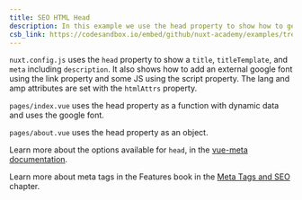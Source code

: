 ```yaml
---
title: SEO HTML Head
description: In this example we use the head property to show how to get good SEO.
csb_link: https://codesandbox.io/embed/github/nuxt-academy/examples/tree/master/seo/seo-html-head?fontsize=14&hidenavigation=1&module=%2Fnuxt.config.js&theme=dark&view=editor
---
```


<example-intro></example-intro>

`nuxt.config.js` uses the `head` property to show a `title`, `titleTemplate`, and `meta` including `description`. It also shows how to add an external google font using the link property and some JS using the script property. The lang and amp attributes are set with the `htmlAttrs` property.

`pages/index.vue` uses the head property as a function with dynamic data and uses the google font.

`pages/about.vue` uses the head property as an object.

<alert type="next">

Learn more about the options available for `head`, in the [vue-meta documentation](https://vue-meta.nuxtjs.org/api/#metainfo-properties).

</alert>

<alert type="next">

Learn more about meta tags in the Features book in the [Meta Tags and SEO](/docs/features/meta-tags-seo) chapter.

</alert>

<code-sandbox :src="csb_link"></code-sandbox>
